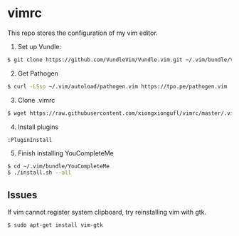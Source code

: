 # vimrc

This repo stores the configuration of my vim editor.

1. Set up Vundle:

```bash
$ git clone https://github.com/VundleVim/Vundle.vim.git ~/.vim/bundle/Vundle.vim
```

2. Get Pathogen
```bash
$ curl -LSso ~/.vim/autoload/pathogen.vim https://tpo.pe/pathogen.vim
```

3. Clone .vimrc

```bash
$ wget https://raw.githubusercontent.com/xiongxiongufl/vimrc/master/.vimrc ~/
```

4. Install plugins

```vim
:PluginInstall
```

5. Finish installing YouCompleteMe 
```bash
$ cd ~/.vim/bundle/YouCompleteMe
$ ./install.sh --all
```

## Issues

If vim cannot register system clipboard, try reinstalling vim with gtk.

```bash
$ sudo apt-get install vim-gtk
```
